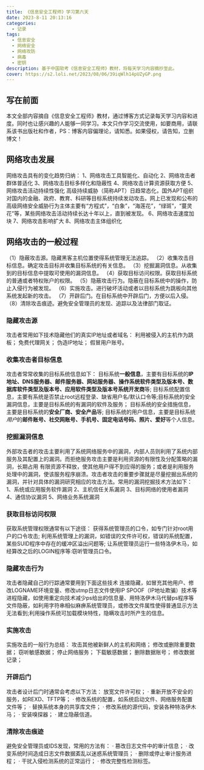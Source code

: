 ```yaml
---
title: 《信息安全工程师》学习第六天
date: 2023-8-11 20:13:16
categories:
  - 记录
tags:
  - 信息安全
  - 网络安全
  - 网络攻防
  - 病毒
  - 密钥
description: 基于中国软考《信息安全工程师》教材，将每天学习内容摘抄至此。
cover: https://s2.loli.net/2023/08/06/39iqWlh14pUZyGP.png
---
```

## 写在前面
本文全部内容摘自《信息安全工程师》教材，通过博客方式记录每天学习内容和进度。同时也让感兴趣的人能够一同学习。本文只作学习交流使用，如要商用，请联系该书出版社和作者，PS：博客内容偏理论，请知悉。如果侵权，请告知，立删博文！
## 网络攻击发展
网络攻击具有的变化趋势归纳：
1、网络攻击工具智能化、自动化
2、网络攻击者群体普适化
3、网络攻击目标多样化和隐蔽性
4、网络攻击计算资源获取方便
5、网络攻击活动持续性强化
高级持续威胁（简称APT）日趋常态化，国外APT组织对国内的金融、政府、教育、科研等目标系统持续发动攻击。网上已发现和公布的高级网络安全威胁行为主体主要有“方程式”，“白象”，“海莲花”，“绿斑”，“蔓灵花”等，某些网络攻击活动持续长达十年以上，直到被发现。
6、网络攻击速度加块
7、网络攻击影响扩大
8、网络攻击主体组织化
## 网络攻击的一般过程
（1）隐蔽攻击源。隐藏黑客主机位置使得系统管理无法追踪。
（2）收集攻击目标信息。确定攻击目标并收集目标系统的有关信息。
（3）挖掘漏洞信息。从收集到的目标信息中提取可使用的漏洞信息。
（4）获取目标访问权限。获取目标系统的普通或者特权账户的权限。
（5）隐蔽攻击行为。隐蔽在目标系统中的操作，防止入侵行为被发现。
（6）实施攻击。进行破坏活动或者以目标系统为跳板向其他系统发起新的攻击。
（7）开辟后门。在目标系统中开辟后门，方便以后入侵。
（8）清除攻击痕迹。避免安全管理员的发现、追踪以及法律部门取证。
### 隐藏攻击源
攻击者常用如下技术隐藏他们的真实IP地址或者域名：
利用被侵入的主机作为跳板；
免费代理网关；
伪造IP地址；
假冒用户账号。
### 收集攻击者目标信息
攻击者常常收集的目标系统信息如下：
目标系统**一般信息**，主要有目标系统的**IP地址、DNS服务器、邮件服务器、网站服务器、操作系统软件类型及版本号、数据库软件类型及版本号、应用软件类型及版本号系统开发商**等;
目标系统配置信息，主要有系统是否禁止root远程登录、缺省用户名/默认口令等;目标系统的安全漏洞信息，主要是目标系统的有漏洞的软件及服务；
目标系统的安全措施信息，主要是目标系统的**安全厂商、安全产品**等;
目标系统的用户信息，主要是目标系统*用户*的**邮件账号、社交网账号、手机号、固定电话号码、照片、爱好**等个人信息。
### 挖掘漏洞信息
外部攻击者的攻击主要利用了系统网络服务中的漏洞，内部人员则利用了系统内部服务及其配置上的漏洞。而拒绝服务攻击主要是利用资源的有限性及分配策略的漏洞，长期占用
有限资源不释放，使其他用户得不到应得的服务；或者是利用服务处理中的漏洞，使该服务程序崩溃。攻击者攻击的重要步骤就是尽量挖掘出系统的漏洞，并针对具体的漏洞研究相应的攻击方法。常用的漏洞挖掘技术方法如下：
1、系统或应用服务软件漏洞
2、主机信任关系漏洞
3、目标网络的使用者漏洞
4、通信协议漏洞
5、网络业务系统漏洞
### 获取目标访问权限
获取系统管理权限通常有以下途径：
获得系统管理员的口令，如专门针对root用户的口令攻击;
利用系统管理上的漏洞，如错误的文件许可权，错误的系统配置，某些SUID程序中存在的缓冲区溢出问题等;
让系统管理员运行一些特洛伊木马，如经算改之后的LOGIN程序等:窃听管理员口令。
### 隐藏攻击行为
攻击者隐藏自己的行踪通常要用到下面这些技术
连接隐藏，如冒充其他用户、修改LOGNAME环境变量、修改utmp日志文件使用IP SPOOF（IP地址欺骗）技术等
进程隐藏，如使用重定向技术减少ps给出的信息量、用特洛伊木马代替ps程序等
文件隐蔽，如利用字符串相似麻痹系统管理员，或修改文件属性使得普通显示方法无法看到;利用操作系统可加载模块特性，隐瞒攻击时所产生的信息。
### 实施攻击
实施攻击的一般行为总结：
攻击其他被新鲜人的主机和网络；
修改或删除重要数据；
窃听敏感数据；
停止网络服务；
下载敏感数据；
删除数据账号；
修改数据记录；
### 开辟后门
攻击者设计后门时通常会考虑以下方法：
 放宽文件许可权；
· 重新开放不安全的服务，如REXD、TFTP等；
· 修改系统的配置，如系统启动文件、网络服务配置文件等；
· 替换系统本身的共享库文件；
· 修改系统的源代码，安装各种特洛伊木马；
· 安装嗅探器；
· 建立隐蔽信道。
### 清除攻击痕迹
避免安全管理员或IDS发现，常用的方法有：
· 篡改日志文件中的审计信息；
· 改变系统时间造成日志文件数据紊乱以迷惑系统管理员；
·  删除或停止审计服务进程；
· 干扰入侵检测系统的正常运行；
· 修改完整性检测标签。


















